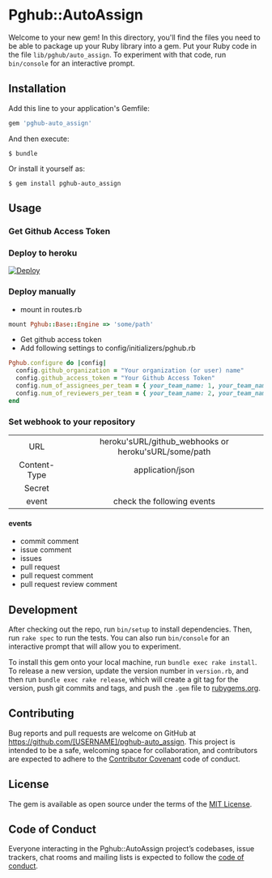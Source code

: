 # Pghub::AutoAssign

Welcome to your new gem! In this directory, you'll find the files you need to be able to package up your Ruby library into a gem. Put your Ruby code in the file `lib/pghub/auto_assign`. To experiment with that code, run `bin/console` for an interactive prompt.

## Installation

Add this line to your application's Gemfile:

```ruby
gem 'pghub-auto_assign'
```

And then execute:

    $ bundle

Or install it yourself as:

    $ gem install pghub-auto_assign

## Usage

### Get Github Access Token
### Deploy to heroku

[![Deploy](https://www.herokucdn.com/deploy/button.svg)](https://heroku.com/deploy?template=https://github.com/playground-live/pghub-server/tree/auto_assign)

### Deploy manually
- mount in routes.rb

```ruby
mount Pghub::Base::Engine => 'some/path'
```

- Get github access token
- Add following settings to config/initializers/pghub.rb

```ruby
Pghub.configure do |config|
  config.github_organization = "Your organization (or user) name"
  config.github_access_token = "Your Github Access Token"
  config.num_of_assignees_per_team = { your_team_name: 1, your_team_name2: 1 }
  config.num_of_reviewers_per_team = { your_team_name: 2, your_team_name2: 2 }
end
```

### Set webhook to your repository

|||
|:-:|:-:|
|URL|heroku'sURL/github\_webhooks or heroku'sURL/some/path|
|Content-Type|application/json|
|Secret||
|event|check the following events|

#### events
- commit comment
- issue comment
- issues
- pull request
- pull request comment
- pull request review comment

## Development

After checking out the repo, run `bin/setup` to install dependencies. Then, run `rake spec` to run the tests. You can also run `bin/console` for an interactive prompt that will allow you to experiment.

To install this gem onto your local machine, run `bundle exec rake install`. To release a new version, update the version number in `version.rb`, and then run `bundle exec rake release`, which will create a git tag for the version, push git commits and tags, and push the `.gem` file to [rubygems.org](https://rubygems.org).

## Contributing

Bug reports and pull requests are welcome on GitHub at https://github.com/[USERNAME]/pghub-auto_assign. This project is intended to be a safe, welcoming space for collaboration, and contributors are expected to adhere to the [Contributor Covenant](http://contributor-covenant.org) code of conduct.

## License

The gem is available as open source under the terms of the [MIT License](http://opensource.org/licenses/MIT).

## Code of Conduct

Everyone interacting in the Pghub::AutoAssign project’s codebases, issue trackers, chat rooms and mailing lists is expected to follow the [code of conduct](https://github.com/[USERNAME]/pghub-auto_assign/blob/master/CODE_OF_CONDUCT.md).
